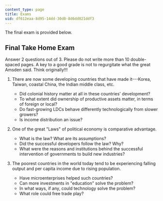 ```yaml
---
content_type: page
title: Exams
uid: df612eaa-8d95-14dd-30d0-8d6dd021ddf3
---
```


The final exam is provided below.

Final Take Home Exam
--------------------

Answer 2 questions out of 3. Please do not write more than 10 double-spaced pages. A key to a good grade is not to regurgitate what the great Amsden said. Think originally!!!

1.  There are now some developing countries that have made it---Korea, Taiwan, coastal China, the Indian middle class, etc.
    *   Did colonial history matter at all in these countries' development?
    *   To what extent did ownership of productive assets matter, in terms of foreign or local?
    *   Do fast-growing LDCs behave differently technologically from slower growers?
    *   Is income distribution an issue?  
        
2.  One of the great "Laws" of political economy is comparative advantage.
    *   What is the law? What are its assumptions?
    *   Did the successful developers follow the law? Why?
    *   What were the reasons and institutions behind the successful intervention of governments to build new industries?  
        
3.  The poorest countries in the world today tend to be experiencing falling output and per capita income due to rising population.
    *   Have microenterprises helped such countries?
    *   Can more investments in "education" solve the problem?
    *   In what ways, if any, could technology solve the problem?
    *   What role could free trade play?
